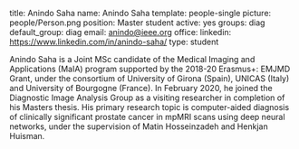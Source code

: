 title: Anindo Saha
name: Anindo Saha
template: people-single
picture: people/Person.png
position: Master student
active: yes
groups: diag
default_group: diag
email: anindo@ieee.org
office: 
linkedin: https://www.linkedin.com/in/anindo-saha/
type: student

Anindo Saha is a Joint MSc candidate of the Medical Imaging and Applications (MaIA) program supported by the 2018-20 Erasmus+: EMJMD Grant, under the consortium of University of Girona (Spain), UNICAS (Italy) and University of Bourgogne (France). In February 2020, he joined the Diagnostic Image Analysis Group as a visiting researcher in completion of his Masters thesis. His primary research topic is computer-aided diagnosis of clinically significant prostate cancer in mpMRI scans using deep neural networks, under the supervision of Matin Hosseinzadeh and Henkjan Huisman.